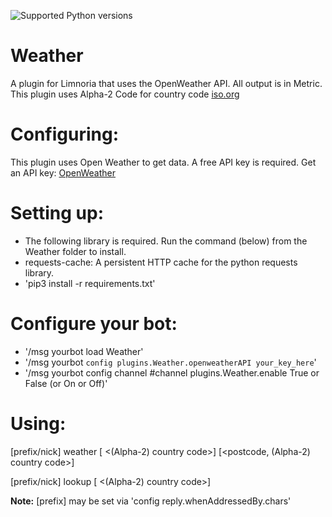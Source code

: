 ![Supported Python versions](https://img.shields.io/badge/python-3.6%2C%203.7%2C%203.8%2C%203.9-blue.svg)
# Weather

A plugin for Limnoria that uses the OpenWeather API. All output is in Metric.
This plugin uses Alpha-2 Code for country code [iso.org](https://www.iso.org/obp/ui#iso:pub:PUB500001:en)

Configuring:
===========

This plugin uses Open Weather to get data. A free API key is required.
Get an API key: [OpenWeather](https://openweathermap.org/)

Setting up:
==========

* The following library is required. Run the command (below) from the Weather folder to install.
* requests-cache: A persistent HTTP cache for the python requests library.
* 'pip3 install -r requirements.txt'

Configure your bot:
==================

* '/msg yourbot load Weather'
* '/msg yourbot `config plugins.Weather.openweatherAPI your_key_here`'
* '/msg yourbot config channel #channel plugins.Weather.enable True or False (or On or Off)'

Using:
=====

[prefix/nick] weather [<city> <(Alpha-2) country code>] [<postcode, (Alpha-2) country code>]
 
[prefix/nick] lookup  [<city> <(Alpha-2) country code>]

**Note:** [prefix] may be set via 'config reply.whenAddressedBy.chars'
